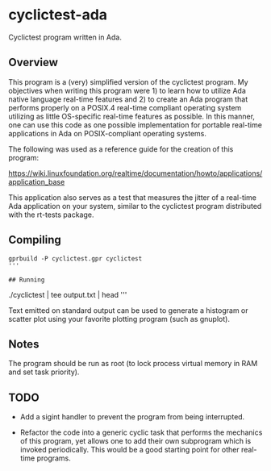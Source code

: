# cyclictest-ada

Cyclictest program written in Ada.

## Overview

This program is a (very) simplified version of the cyclictest program.
My objectives when writing this program were 1) to learn how to
utilize Ada native language real-time features and 2) to create an Ada
program that performs properly on a POSIX.4 real-time compliant
operating system utilizing as little OS-specific real-time features as
possible.  In this manner, one can use this code as one possible
implementation for portable real-time applications in Ada on
POSIX-compliant operating systems.

The following was used as a reference guide for the creation of this
program:

https://wiki.linuxfoundation.org/realtime/documentation/howto/applications/application_base

This application also serves as a test that measures the jitter of a
real-time Ada application on your system, similar to the cyclictest
program distributed with the rt-tests package.

## Compiling

```
gprbuild -P cyclictest.gpr cyclictest
'''

## Running

```
./cyclictest | tee output.txt | head
'''

Text emitted on standard output can be used to generate a histogram or
scatter plot using your favorite plotting program (such as gnuplot).

## Notes

The program should be run as root (to lock process virtual memory in
RAM and set task priority).

## TODO

* Add a sigint handler to prevent the program from being interrupted.

* Refactor the code into a generic cyclic task that performs the
  mechanics of this program, yet allows one to add their own
  subprogram which is invoked periodically.  This would be a good
  starting point for other real-time programs.
